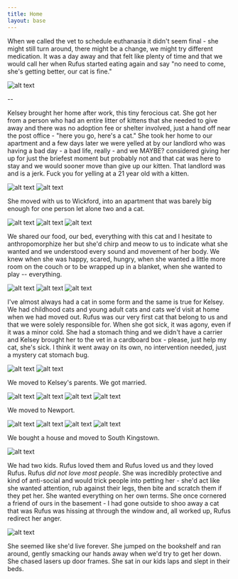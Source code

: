 ```yaml
---
title: Home
layout: base
---
```


When we called the vet to schedule euthanasia it didn't seem final - she might still turn around, there might be a change, we might try different medication. It was a day away and that felt like plenty of time and that we would call her when Rufus started eating again and say "no need to come, she's getting better, our cat is fine." 

![alt text](/images/rufus-kitten-three.jpg "Title")

--

Kelsey brought her home after work, this tiny ferocious cat. She got her from a person who had an entire litter of kittens that she needed to give away and there was no adoption fee or shelter involved, just a hand off near the post office - "here you go, here's a cat." She took her home to our apartment and a few days later we were yelled at by our landlord who was having a bad day - a bad life, really - and we MAYBE? considered giving her up for just the briefest moment but probably not and that cat was here to stay and we would sooner move than give up our kitten. That landlord was and is a jerk. Fuck you for yelling at a 21 year old with a kitten.

![alt text](/images/rufus-kitten-one.jpg "Title")
![alt text](/images/rufus-kitten-two.jpg "Title")

She moved with us to Wickford, into an apartment that was barely big enough for one person let alone two and a cat.

![alt text](/images/rufus-four.jpg "Title")
![alt text](/images/rufus-five.jpg "Title")
![alt text](/images/rufus-six.jpg "Title")

We shared our food, our bed, everything with this cat and I hesitate to anthropomorphize her but she'd chirp and meow to us to indicate what she wanted and we understood every sound and movement of her body. We knew when she was happy, scared, hungry, when she wanted a little more room on the couch or to be wrapped up in a blanket, when she wanted to play -- everything.

![alt text](/images/rufus-9.jpg "Title")
![alt text](/images/rufus10.jpg "Title")
![alt text](/images/rufus11.jpg "Title")


I've almost always had a cat in some form and the same is true for Kelsey. We had childhood cats and young adult cats and cats we'd visit at home when we had moved out. Rufus was our very first cat that belong to us and that we were solely responsible for. When she got sick, it was agony, even if it was a minor cold. She had a stomach thing and we didn't have a carrier and Kelsey brought her to the vet in a cardboard box - please, just help my cat, she's sick. I think it went away on its own, no intervention needed, just a mystery cat stomach bug.

![alt text](/images/rufus12.jpg "Title")
![alt text](/images/rufushalloween.jpg "Title")

We moved to Kelsey's parents. We got married.


![alt text](/images/rufus13.jpg "Title")
![alt text](/images/rufus14.jpg "Title")
![alt text](/images/rufus15.jpg "Title")
![alt text](/images/rufus16.jpg "Title")

We moved to Newport.

![alt text](/images/rufus17.jpg "Title")
![alt text](/images/rufus18.jpg "Title")
![alt text](/images/rufus19.jpg "Title")
![alt text](/images/rufus20.jpg "Title")

We bought a house and moved to South Kingstown.

![alt text](/images/rufus21.jpg "Title")

We had two kids. Rufus loved them and Rufus loved us and they loved Rufus. Rufus _did not love most people_. She was incredibly protective and kind of anti-social and would trick people into petting her - she'd act like she wanted attention, rub against their legs, then bite and scratch them if they pet her. She wanted everything on her own terms. She once cornered a friend of ours in the basement - I had gone outside to shoo away a cat that was Rufus was hissing at through the window and, all worked up, Rufus redirect her anger.

![alt text](/images/rufus22.jpg "Title")

She seemed like she'd live forever. She jumped on the bookshelf and ran around, gently smacking our hands away when we'd try to get her down. She chased lasers up door frames. She sat in our kids laps and slept in their beds.

